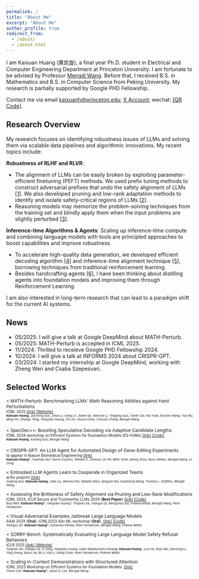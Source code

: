 ```yaml
---
permalink: /
title: "About Me"
excerpt: "About Me"
author_profile: true
redirect_from: 
  - /about/
  - /about.html
---
```


I am Kaixuan Huang (黄凯旋), a final year Ph.D. student in Electrical and Computer Engineering Department at Princeton University. I am fortunate to be advised by Professor [Mengdi Wang](https://mwang.princeton.edu/). Before that, I received B.S. in Mathematics and B.S. in Computer Science from Peking University. My research is partially supported by Google PHD Fellowship. 

Contact me via email <a href="mailto:kaixuanh@princeton.edu">kaixuanh@princeton.edu</a>; <a href="https://x.com/KaixuanHuang1">X Account</a>; wechat: [\[QR Code\]](../files/wechat.jpg).

Research Overview
----

My research focuses on identifying robustness issues of LLMs and solving them via scalable data pipelines and algorithmic innovations. My recent topics include:

**Robustness of RLHF and RLVR**:

- The alignment of LLMs can be easily broken by exploiting parameter-efficient finetuning (PEFT) methods. We used prefix tuning methods to construct adversarial prefixes that undo the safety alignment of LLMs <a href="https://arxiv.org/abs/2306.13213">[1]</a>. We also developed pruning and low-rank adaptation methods to identify and isolate safety-critical regions of LLMs <a href="https://arxiv.org/abs/2402.05162">[2]</a>.
- Reasoning models may memorize the problem-solving techniques from the training set and blindly apply them when the input problems are slightly perturbed <a href="https://arxiv.org/abs/2502.06453">[3]</a>.

**Inference-time Algorithms & Agents**: Scaling up inference-time compute and combining language models with tools are principled approaches to boost capabilities and improve robustness. 

- To accelerate high-quality data generation, we developed efficient decoding algorithm <a href="https://arxiv.org/abs/2405.19715">[4]</a> and inference-time alignment technique <a href="https://arxiv.org/abs/2410.16033">[5]</a>, borrowing techniques from traditional reinforcement learning.
- Besides handcrafting agents <a href="https://arxiv.org/abs/2404.18021">[6]</a>, I have been thinking about distilling agents into foundation models and improving them through Reinforcement Learning.

I am also interested in long-term research that can lead to a paradigm shift for the current AI systems. 



News
-----

- 05/2025: I will give a talk at Google DeepMind about MATH-Perturb.
- 05/2025: MATH-Perturb is accepted in ICML 2025.
- 11/2024: Thrilled to receieve Google PHD Fellowship 2024.
- 10/2024: I will give a talk at INFORMS 2024 about CRISPR-GPT.
- 03/2024: I started my internship at Google DeepMind, working with Zheng Wen and Csaba Szepesvari.


Selected Works
-----

<div style="font-size:12px;">< MATH-Perturb: Benchmarking LLMs' Math Reasoning Abilities against Hard Perturbations  </div>
<div style="font-size: 10px;"> ICML 2025 <a href="https://arxiv.org/abs/2502.06453">[link]</a> <a href="https://math-perturb.github.io/">[Website]</a> </div>
<div style="font-size: 8px;"><i> <b>Kaixuan Huang</b>, Jiacheng Guo, Zihao Li, Xiang Ji, Jiawei Ge, Wenzhe Li, Yingqing Guo, Tianle Cai, Hui Yuan, Runzhe Wang, Yue Wu, Ming Yin, Shange Tang, Yangsibo Huang, Chi Jin, Xinyun Chen, Chiyuan Zhang, Mengdi Wang </i></div>

<br/>


<div style="font-size:12px;">< SpecDec++: Boosting Speculative Decoding via Adaptive Candidate Lengths   
<div style="font-size: 10px;"> ICML 2024 workshop on Efficient Systems for Foundation Models (ES-FoMo) <a href="https://arxiv.org/abs/2405.19715">[link]</a> <a href="https://github.com/Kaffaljidhmah2/SpecDec_pp/">[Code]</a> </div>
<div style="font-size: 8px;"><i> <b>Kaixuan Huang</b>, Xudong Guo, Mengdi Wang</i></div></div>

<br/>

<div style="font-size:12px;">< CRISPR-GPT: An LLM Agent for Automated Design of Gene-Editing Experiments   </div>
<div style="font-size: 10px;"> to appear in Nature Biomedical Engineering <a href="https://arxiv.org/abs/2404.18021">[link]</a>
<div style="font-size: 8px;"><i> <b>Kaixuan Huang*</b>, Yuanhao Qu*, Henry Cousins, William A. Johnson, Di Yin, Mihir Shah, Denny Zhou, Russ Altman, Mengdi Wang, Le Cong</i></div>

<br/>

<div style="font-size:12px;">< Embodied LLM Agents Learn to Cooperate in Organized Teams   </div>
<div style="font-size: 10px;"> arXiv preprint <a href="https://arxiv.org/abs/2403.12482">[link]</a></div>
<div style="font-size: 8px;"><i> Xudong Guo, <b>Kaixuan Huang</b>, Jiale Liu, Wenhui Fan, Natalia Vélez, Qingyun Wu, Huazheng Wang, Thomas L. Griffiths, Mengdi Wang </i></div>

<br/>

<div style="font-size:12px;">< Assessing the Brittleness of Safety Alignment via Pruning and Low-Rank Modifications   </div>
<div style="font-size: 10px;"> ICML 2024, ICLR Secure and Trustworthy LLMs 2024 (<b>Best Paper</b>) <a href="https://arxiv.org/abs/2402.05162">[link]</a> <a href="https://github.com/boyiwei/alignment-attribution-code">[Code]</a> </div>
<div style="font-size: 8px;"><i> Boyi Wei*, <b>Kaixuan Huang*</b>, Yangsibo Huang*, Tinghao Xie, Xiangyu Qi, Mengzhou Xia, Prateek Mittal, Mengdi Wang, Peter Henderson </i></div>

<br/>

<div style="font-size:12px;">< Visual Adversarial Examples Jailbreak Large Language Models   </div>
<div style="font-size: 10px;"> AAAI 2024 (<b>Oral</b>), ICML2023 Adv ML workshop (<b>Oral</b>). <a href="https://arxiv.org/abs/2306.13213">[link]</a> <a href="https://github.com/Unispac/Visual-Adversarial-Examples-Jailbreak-Large-Language-Models">[Code]</a> </div>
<div style="font-size: 8px;"><i> Xiangyu Qi*, <b>Kaixuan Huang*</b>, Ashwinee Panda, Peter Henderson, Mengdi Wang, Prateek Mittal </i></div>

<br/>

<div style="font-size:12px;">< SORRY-Bench: Systematically Evaluating Large Language Model Safety Refusal Behaviors   </div>
<div style="font-size: 10px;"> ICLR 2025 <a href="https://arxiv.org/abs/2405.19524">[link]</a> <a href="https://sorry-bench.github.io/">[Website]</a> </div>
<div style="font-size: 8px;"><i> Tinghao Xie, Xiangyu Qi, Yi Zeng, Yangsibo Huang, Udari Madhushani Sehwag, <b>Kaixuan Huang </b>, Luxi He, Boyi Wei, Dacheng Li, Ying Sheng, Ruoxi Jia, Bo Li, Kai Li, Danqi Chen, Peter Henderson, Prateek Mittal </i></div>

<br/>

<div style="font-size:12px;">< Scaling In-Context Demonstrations with Structured Attention   </div>
<div style="font-size: 10px;"> ICML 2023 Workshop on Efficient Systems for Foundation Models.  <a href="https://arxiv.org/abs/2307.02690">[link]</a></div>
<div style="font-size: 8px;"><i> Tianle Cai*, <b>Kaixuan Huang*</b>, Jason D. Lee, Mengdi Wang </i></div>

<br/>




